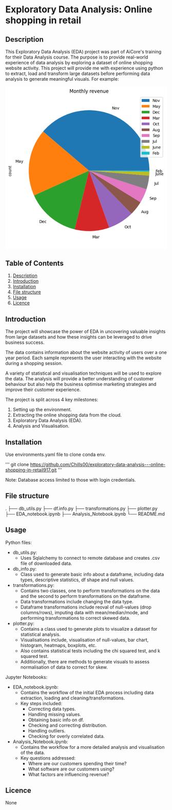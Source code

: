 # Exploratory Data Analysis: Online shopping in retail
## Description
This Exploratory Data Analysis (EDA) project was part of AiCore's training for their Data Analysis course. The purpose is to provide real-world experience of data analysis by exploring a dataset of online shopping website activity. This project will provide me with experience using python to extract, load and transform large datasets before performing data analysis to generate meaningful visuals. For example:

![Alt text](https://github.com/Chills00/exploratory-data-analysis---online-shopping-in-retail917/blob/main/monthly_revenue.png)
## Table of Contents
1. [Description](#description)
1. [Introduction](#introduction)
1. [Installation](#installation)
1. [File structure](#file-structure)
1. [Usage](#usage)
1. [Licence](#licence)

## Introduction
The project will showcase the power of EDA in uncovering valuable insights from large datasets and how these insights can be leveraged to drive business success. 

The data contains information about the website activity of users over a one year period. Each sample represents the user interacting with the website during a shopping session. 

A variety of statistical and visualisation techniques will be used to explore the data. The analysis will provide a better understanding of customer behaviour but also help the business optimise marketing strategies and improve their customer experience.

The project is split across 4 key milestones:
1. Setting up the environment. 
1. Extracting the online shopping data from the cloud.
1. Exploratory Data Analysis (EDA).
1. Analysis and Visualisation.

## Installation
Use environments.yaml file to clone conda env.

''' git clone https://github.com/Chills00/exploratory-data-analysis---online-shopping-in-retail917.git '''

Note: Database access limited to those with login credentials.
## File structure
.
├── db_utils.py
├── df.info.py
├── transformations.py
├── plotter.py
├── EDA_notebook.ipynb
├── Analysis_Notebook.ipynb
└── README.md

## Usage
Python files:
- db_utils.py:
    - Uses Sqlalchemy to connect to remote database and creates .csv file of downloaded data.
- db_info.py:
    - Class used to generate basic info about a dataframe, including data types, descriptive statistics, df shape and null values. 
- transformations.py:
    - Contains two classes, one to perform transformations on the data and the second to perform transformations on the dataframe.
    - Data transformations include changing the data type.
    - Dataframe transformations include reoval of null-values (drop columns/rows), imputing data with mean/median/mode, and performing transformations to correct skewed data.
- plotter.py:
    - Contains a class used to generate plots to visualize a dataset for statistical analysis.
    - Visualisations include, visualisation of null-values, bar chart, histogram, heatmaps, boxplots, etc.
    - Also contains statistical tests including the chi squared test, and k squared test.
    - Additionally, there are methods to generate visuals to assess normalisation of data to correct for skew. 

Jupyter Notebooks:
- EDA_notebook.ipynb:
    - Contains the workflow of the initial EDA process including data extraction, loading and cleaning/transformations. 
    - Key steps included:
        - Correcting data types.
        - Handling missing values.
        - Obtaining basic info on df.
        - Checking and correcting distribution.
        - Handling outliers.
        - Checking for overly correlated data. 
- Analysis_Notebook.ipynb:
    - Contains the workflow for a more detailed analysis and visualisation of the data.
    - Key questions addressed:
        - Where are our customers spending their time?
        - What software are our customers using?
        - What factors are influencing revenue?
## Licence
None
